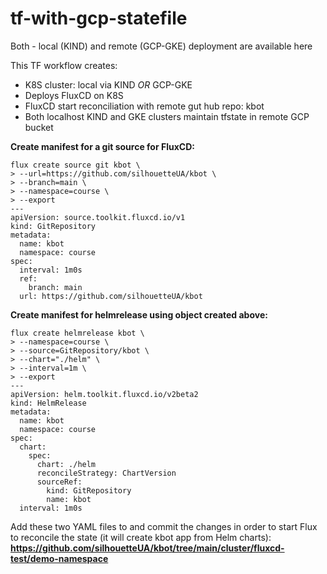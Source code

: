 # tf-with-gcp-statefile

Both - local (KIND) and remote (GCP-GKE) deployment are available here

This TF workflow creates:

- K8S cluster: local via KIND *OR* GCP-GKE
- Deploys FluxCD on K8S
- FluxCD start reconciliation with remote gut hub repo: kbot
- Both localhost KIND and GKE clusters maintain tfstate in remote GCP bucket

**Create manifest for a git source for FluxCD:**

````
flux create source git kbot \                                                                                                                            
> --url=https://github.com/silhouetteUA/kbot \
> --branch=main \
> --namespace=course \
> --export
---
apiVersion: source.toolkit.fluxcd.io/v1
kind: GitRepository
metadata:
  name: kbot
  namespace: course
spec:
  interval: 1m0s
  ref:
    branch: main
  url: https://github.com/silhouetteUA/kbot

````


  **Create manifest for helmrelease using object created above:**

````
flux create helmrelease kbot \                                                                                                                                
> --namespace=course \
> --source=GitRepository/kbot \
> --chart="./helm" \
> --interval=1m \
> --export
---
apiVersion: helm.toolkit.fluxcd.io/v2beta2
kind: HelmRelease
metadata:
  name: kbot
  namespace: course
spec:
  chart:
    spec:
      chart: ./helm
      reconcileStrategy: ChartVersion
      sourceRef:
        kind: GitRepository
        name: kbot
  interval: 1m0s
````



Add these two YAML files to and commit the changes in order to start Flux to reconcile the state (it will create kbot app from Helm charts):
**https://github.com/silhouetteUA/kbot/tree/main/cluster/fluxcd-test/demo-namespace**

